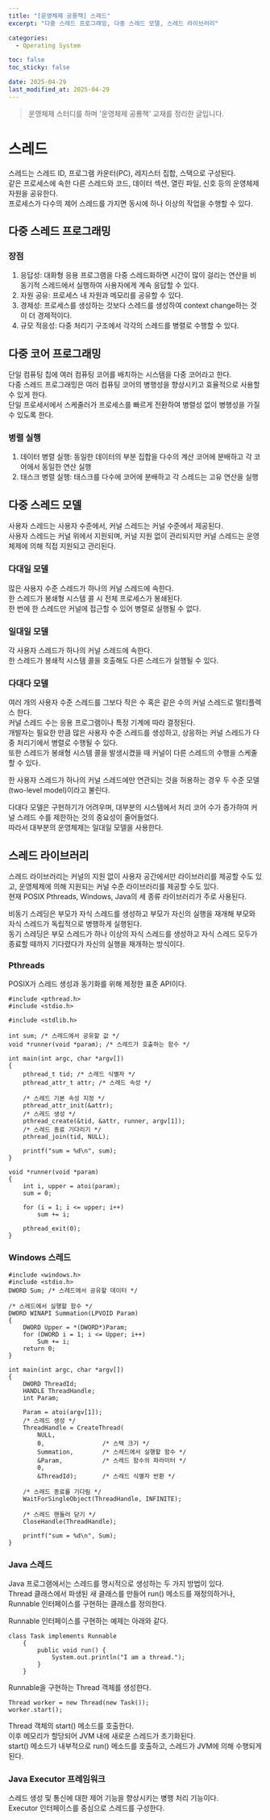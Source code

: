 ```yaml
---
title: "[운영체제 공룡책] 스레드"
excerpt: "다중 스레드 프로그래밍, 다중 스레드 모델, 스레드 라이브러리"

categories:
  - Operating System

toc: false
toc_sticky: false

date: 2025-04-29
last_modified_at: 2025-04-29
---
```


> 운영체제 스터디를 하며 '운영체제 공룡책' 교재를 정리한 글입니다.  

# 스레드

스레드는 스레드 ID, 프로그램 카운터(PC), 레지스터 집합, 스택으로 구성된다.  
같은 프로세스에 속한 다른 스레드와 코드, 데이터 섹션, 열린 파일, 신호 등의 운영체제 자원을 공유한다.  
프로세스가 다수의 제어 스레드를 가지면 동시에 하나 이상의 작업을 수행할 수 있다.  

## 다중 스레드 프로그래밍

### 장점

1. 응답성: 대화형 응용 프로그램을 다중 스레드화하면 시간이 많이 걸리는 연산을 비동기적 스레드에서 실행하여 사용자에게 계속 응답할 수 있다.  
2. 자원 공유: 프로세스 내 자원과 메모리를 공유할 수 있다.  
3. 경제성: 프로세스를 생성하는 것보다 스레드를 생성하여 context change하는 것이 더 경제적이다.  
4. 규모 적응성: 다중 처리기 구조에서 각각의 스레드를 병렬로 수행할 수 있다.  

## 다중 코어 프로그래밍

단일 컴퓨팅 칩에 여러 컴퓨팅 코어를 배치하는 시스템을 다중 코어라고 한다.  
다중 스레드 프로그래밍은 여러 컴퓨팅 코어의 병행성을 향상시키고 효율적으로 사용할 수 있게 한다.  
단일 프로세서에서 스케줄러가 프로세스를 빠르게 전환하여 병렬성 없이 병행성을 가질 수 있도록 한다.  

### 병렬 실행

1. 데이터 병렬 실행: 동일한 데이터의 부분 집합을 다수의 계산 코어에 분배하고 각 코어에서 동일한 연산 실행  
2. 태스크 병렬 실행: 태스크를 다수에 코어에 분배하고 각 스레드는 고유 연산을 실행  

## 다중 스레드 모델

사용자 스레드는 사용자 수준에서, 커널 스레드는 커널 수준에서 제공된다.  
사용자 스레드는 커널 위에서 지원되며, 커널 지원 없이 관리되지만 커널 스레드는 운영체제에 의해 직접 지원되고 관리된다.  

### 다대일 모델

많은 사용자 수준 스레드가 하나의 커널 스레드에 속한다.  
한 스레드가 봉쇄형 시스템 콜 시 전체 프로세스가 봉쇄된다.  
한 번에 한 스레드만 커널에 접근할 수 있어 병렬로 실행될 수 없다.  

### 일대일 모델

각 사용자 스레드가 하나의 커널 스레드에 속한다.  
한 스레드가 봉쇄적 시스템 콜을 호출해도 다른 스레드가 실행될 수 있다.  

### 다대다 모델

여러 개의 사용자 수준 스레드를 그보다 작은 수 혹은 같은 수의 커널 스레드로 멀티플렉스 한다.  
커널 스레드 수는 응용 프로그램이나 특정 기계에 따라 결정된다.  
개발자는 필요한 만큼 많은 사용자 수준 스레드를 생성하고, 상응하는 커널 스레드가 다중 처리기에서 병렬로 수행될 수 있다.  
또한 스레드가 봉쇄형 시스템 콜을 발생시켰을 때 커널이 다른 스레드의 수행을 스케줄할 수 있다.  

한 사용자 스레드가 하나의 커널 스레드에만 연관되는 것을 허용하는 경우 두 수준 모델(two-level model)이라고 불린다.  

다대다 모델은 구현하기가 어려우며, 대부분의 시스템에서 처리 코어 수가 증가하여 커널 스레드 수를 제한하는 것의 중요성이 줄어들었다.  
따라서 대부분의 운영체제는 일대일 모델을 사용한다.  

## 스레드 라이브러리

스레드 라이브러리는 커널의 지원 없이 사용자 공간에서만 라이브러리를 제공할 수도 있고, 운영체제에 의해 지원되는 커널 수준 라이브러리를 제공할 수도 있다.  
현재 POSIX Pthreads, Windows, Java의 세 종류 라이브러리가 주로 사용된다.  

비동기 스레딩은 부모가 자식 스레드를 생성하고 부모가 자신의 실행을 재개해 부모와 자식 스레드가 독립적으로 병행하게 실행된다.  
동기 스레딩은 부모 스레드가 하나 이상의 자식 스레드를 생성하고 자식 스레드 모두가 종료할 때까지 기다렸다가 자신의 실행을 재개하는 방식이다.  

### Pthreads

POSIX가 스레드 생성과 동기화를 위해 제정한 표준 API이다.  

```
#include <pthread.h>
#include <stdio.h>

#include <stdlib.h>

int sum; /* 스레드에서 공유할 값 */
void *runner(void *param); /* 스레드가 호출하는 함수 */

int main(int argc, char *argv[])
{
    pthread_t tid; /* 스레드 식별자 */
    pthread_attr_t attr; /* 스레드 속성 */

    /* 스레드 기본 속성 지정 */
    pthread_attr_init(&attr);
    /* 스레드 생성 */
    pthread_create(&tid, &attr, runner, argv[1]);
    /* 스레드 종료 기다리기 */
    pthread_join(tid, NULL);

    printf("sum = %d\n", sum);
}

void *runner(void *param)
{
    int i, upper = atoi(param);
    sum = 0;

    for (i = 1; i <= upper; i++)
        sum += i;

    pthread_exit(0);
}
```

### Windows 스레드

```
#include <windows.h>
#include <stdio.h>
DWORD Sum; /* 스레드에서 공유할 데이터 */

/* 스레드에서 실행할 함수 */
DWORD WINAPI Summation(LPVOID Param)
{
    DWORD Upper = *(DWORD*)Param;
    for (DWORD i = 1; i <= Upper; i++)
        Sum += i;
    return 0;
}

int main(int argc, char *argv[])
{
    DWORD ThreadId;
    HANDLE ThreadHandle;
    int Param;

    Param = atoi(argv[1]);
    /* 스레드 생성 */
    ThreadHandle = CreateThread(
        NULL,
        0,                /* 스택 크기 */
        Summation,        /* 스레드에서 실행할 함수 */
        &Param,           /* 스레드 함수의 파라미터 */
        0,
        &ThreadId);       /* 스레드 식별자 반환 */

    /* 스레드 종료를 기다림 */
    WaitForSingleObject(ThreadHandle, INFINITE);

    /* 스레드 핸들러 닫기 */
    CloseHandle(ThreadHandle);

    printf("sum = %d\n", Sum);
}

```

### Java 스레드

Java 프로그램에서는 스레드를 명시적으로 생성하는 두 가지 방법이 있다.  
Thread 클래스에서 파생된 새 클래스를 만들어 run() 메소드를 재정의하거나, Runnable 인터페이스를 구현하는 클래스를 정의한다.  

Runnable 인터페이스를 구현하는 예제는 아래와 같다.  

```
class Task implements Runnable
    {
        public void run() {
            System.out.println("I am a thread.");
        }
    }
```

Runnable을 구현하는 Thread 객체를 생성한다.  

```
Thread worker = new Thread(new Task());
worker.start();
```

Thread 객체의 start() 메소드를 호출한다.  
이후 메모리가 할당되어 JVM 내에 새로운 스레드가 초기화된다.  
start() 메소드가 내부적으로 run() 메소드를 호출하고, 스레드가 JVM에 의해 수행되게 된다.  

### Java Executor 프레임워크

스레드 생성 및 통신에 대한 제어 기능을 향상시키는 병행 처리 기능이다.  
Executor 인터페이스를 중심으로 스레드를 구성한다.  
